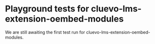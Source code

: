 # Playground tests for cluevo-lms-extension-oembed-modules
We are still awaiting the first test run for cluevo-lms-extension-oembed-modules.
